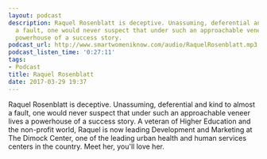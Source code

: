 ```yaml
---
layout: podcast
description: Raquel Rosenblatt is deceptive. Unassuming, deferential and kind to almost
  a fault, one would never suspect that under such an approachable veneer lives a
  powerhouse of a success story.
podcast_url: http://www.smartwomeniknow.com/audio/RaquelRosenblatt.mp3
podcast_listen_time: '0:27:11'
tags:
- Podcast
title: Raquel Rosenblatt
date: 2017-03-29 19:37
---
```



Raquel Rosenblatt is deceptive. Unassuming, deferential and kind to almost a fault, one would never suspect that under such an approachable veneer lives a powerhouse of a success story.  A veteran of Higher Education and the non-profit world, Raquel is now leading Development and Marketing at The Dimock Center, one of the leading urban health and human services centers in the country. Meet her, you'll love her.